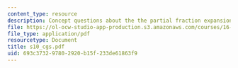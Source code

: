 ```yaml
---
content_type: resource
description: Concept questions about the the partial fraction expansion of transform.
file: https://ol-ocw-studio-app-production.s3.amazonaws.com/courses/16-01-unified-engineering-i-ii-iii-iv-fall-2005-spring-2006/693c373297802920b15f233de61863f9_s10_cgs.pdf
file_type: application/pdf
resourcetype: Document
title: s10_cgs.pdf
uid: 693c3732-9780-2920-b15f-233de61863f9
---
```

